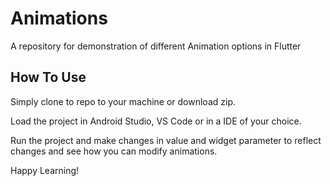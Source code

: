 # Animations

A repository for demonstration of different Animation options in Flutter

## How To Use

Simply clone to repo to your machine or download zip. 

Load the project in Android Studio, VS Code or in a IDE of your choice.

Run the project and make changes in value and widget parameter to reflect changes and see how you can modify animations.


Happy Learning!